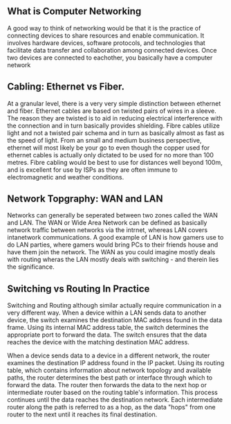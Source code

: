  ## What is Computer Networking 
A good way to think of networking would be that it is the practice of connecting devices to share resources and enable communication. It involves hardware devices, software protocols, and technologies that facilitate data transfer and collaboration among connected devices. Once two devices are connected to eachother, you basically have a computer network

 ## Cabling: Ethernet vs Fiber.

At a granular level, there is a very very simple distinction between ethernet and fiber. Ethernet cables are based on twisted pairs of wires in a sleeve. The reason they are twisted is to aid in reducing electrical interference with the connection and in turn basically provides shielding. Fibre cables utilize light and not a twisted pair schema and in turn as basically almost as fast as the speed of light. From an small and medium business perspective, ethernet will most likely be your go to even though the copper used for ethernet cables is actually only dictated to be used for no more than 100 metres. Fibre cabling would be best to use for distances well beyond 100m, and is excellent for use by ISPs as they are often immune to electromagnetic and weather conditions.

 ## Network Topgraphy: WAN and LAN 

Networks can generally be seperated between two zones called the WAN and LAN. The WAN or Wide Area Network can be defined as basically network traffic between networks via the intrnet, whereas LAN covers intanetwork communications. A good example of LAN is how gamers use to do LAN parties, where gamers would bring PCs to their friends house and have them join the network. The WAN as you could imagine mostly deals with routing wheras the LAN mostly deals with switching - and therein lies the significance. 

 ## Switching vs Routing In Practice
 
Switching and Routing although similar actually require communication in a very different way. When a device within a LAN sends data to another device, the switch examines the destination MAC address found in the data frame. Using its internal MAC address table, the switch determines the appropriate port to forward the data. The switch ensures that the data reaches the device with the matching destination MAC address.

When a device sends data to a device in a different network, the router examines the destination IP address found in the IP packet. Using its routing table, which contains information about network topology and available paths, the router determines the best path or interface through which to forward the data. The router then forwards the data to the next hop or intermediate router based on the routing table's information. This process continues until the data reaches the destination network. Each intermediate router along the path is referred to as a hop, as the data "hops" from one router to the next until it reaches its final destination.















